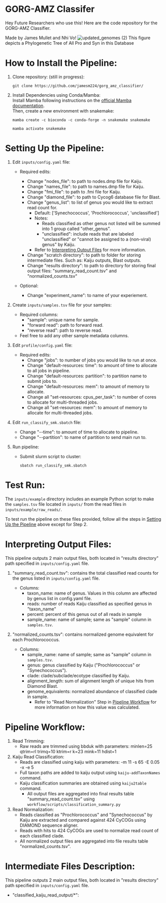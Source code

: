 # GORG-AMZ Classifer

Hey Future Researchers who use this! Here are the code repository for the GORG-AMZ Classifier.

Made by James Mullet and Nhi Vo!
![updated_genomes (2)](https://github.com/jamesm224/gorg_db_update/assets/86495895/181bba39-b338-4553-97c3-8a7f553ec7fa)
This figure depicts a Phylogenetic Tree of All Pro and Syn in this Database

# How to Install the Pipeline:

1. Clone repository: (still in progress):

       git clone https://github.com/jamesm224/gorg_amz_classifier/

2. Install Dependencies using Conda/Mamba:  
Install Mamba following instructions on the [official Mamba documentation](https://mamba.readthedocs.io/en/latest/installation/mamba-installation.html).  
Then, create a new environment with snakemake:

       mamba create -c bioconda -c conda-forge -n snakemake snakemake
   
       mamba activate snakemake

# Setting Up the Pipeline:

1. Edit ```inputs/config.yaml``` file:  
    - Required edits:  
      - Change "nodes_file": to path to nodes.dmp file for Kaiju. 
      - Change "names_file": to path to names.dmp file for Kaiju. 
      - Change "fmi_file": to path to .fmi file for Kaiju. 
      - Change "diamond_file": to path to Cycog6 database file for Blast. 
      - Change "genus_list": to list of genus you would like to extract read count for. 
        - Default: ['Synechococcus', 'Prochlorococcus', 'unclassified']
        - Notes: 
          - Reads classified as other genus not listed will be summed into 1 group called "other_genus". 
          - "unclassified": include reads that are labeled "unclassified" or "cannot be assigned to a (non-viral) genus" by Kaiju. 
        - Refer to [Interpreting Output Files](#interpreting-output-files) for more information. 
      - Change "scratch directory": to path to folder for storing intermediate files. Such as: Kaiju outputs, Blast outputs. 
      - Change "results directory": to path to directory for storing final output files: "summary_read_count.tsv" and "normalized_counts.tsv"

    - Optional:  
      - Change "experiment_name": to name of your experiement. 

2. Create ```inputs/samples.tsv``` file for your samples: 
    - Required columns: 
      - "sample": unique name for sample. 
      - "forward read": path to forward read. 
      - "reverse read": path to reverse read.
    - Feel free to add any other sample metadata columns. 

3. Edit ```profile/config.yaml``` file: 
    - Required edits:
      - Change "jobs": to number of jobs you would like to run at once. 
      - Change "default-resources: time": to amount of time to allocate to all jobs in pipeline. 
      - Change "default-resources: partition": to partition name to submit jobs to. 
      - Change "default-resources: mem": to amount of memory to allocate. 
      - Change all "set-resources: cpus_per_task": to number of cores to allocate for multi-threaded jobs. 
      - Change all "set-resources: mem": to amount of memory to allocate for multi-threaded jobs. 

4. Edit ```run_classify_smk.sbatch``` file:
    - Change "--time": to amount of time to allocate to pipeline. 
    - Change "--partition": to name of partition to send main run to. 

5. Run pipeline: 
    - Submit slurm script to cluster:  
       ```
       sbatch run_classify_smk.sbatch
       ```

# Test Run: 

The ```inputs/example``` directory includes an example Python script to make the ```samples.tsv``` file located in ```inputs/``` from the read files in ```inputs/example/raw_reads/```.  

To test run the pipeline on these files provided, follow all the steps in [Setting Up the Pipeline](#setting-up-the-pipeline) above except for Step 2. 


# Interpreting Output Files:

This pipeline outputs 2 main output files, both located in "results directory" path specified in ```inputs/config.yaml``` file. 

1. "summary_read_count.tsv": contains the total classified read counts for the genus listed in ```inputs/config.yaml``` file.   
    - Columns:  
      - taxon_name: name of genus. Values in this column are affected by genus list in config.yaml file. 
      - reads: number of reads Kaiju classified as specified genus in "taxon_name" 
      - percent: percent of this genus out of all reads in sample 
      - sample_name: name of sample; same as "sample" column in ```samples.tsv```.

2. "normalized_counts.tsv": contains normalized genome equivalent for each Prochlorococcus.  
    - Columns:  
      - sample_name: name of sample; same as "sample" column in ```samples.tsv```.
      - genus: genus classified by Kaiju ("Prochlorococcus" or "Synechococcus"). 
      - clade: clade/subclade/ecotype classified by Kaiju. 
      - alignment_length:  sum of alignment length of unique hits from Diamond Blast. 
      - genome_equivalents: normalized abundance of classified clade in sample. 
        - Refer to "Read Normalization" Step in [Pipeline Workflow](#pipeline-workflow) for more information on how this value was calculated. 

# Pipeline Workflow: 

1. Read Trimming: 
    - Raw reads are trimmed using bbduk with parameters: minlen=25 qtrim=rl trimq=10 ktrim=r k=23 mink=11 hdist=1
2. Kaiju Read Classification: 
    - Reads are classified using kaiju with parameters: -m 11 -s 65 -E 0.05 -x -e 5
    - Full taxon paths are added to kaiju output using ```kaiju-addTaxonNames``` command. 
    - Kaiju classification summaries are obtained using ```kaiju2table``` command. 
      - All output files are aggregated into final results table "summary_read_count.tsv" using ```workflow/scripts/classification_summary.py```
3. Read Normalization: 
    - Reads classified as "Prochlorococcus" and "Synechococcus" by Kaiju are extracted and compared against 424 CyCOGs using DIAMOND sequence aligner.  
    - Reads with hits to 424 CyCOGs are used to normalize read count of each classified clade. 
    - All normalized output files are aggregated into file results table "normalized_counts.tsv". 


# Intermediate Files Description: 

This pipeline outputs 2 main output files, both located in "results directory" path specified in ```inputs/config.yaml``` file. 

- "classified_kaiju_read_output/*": 
